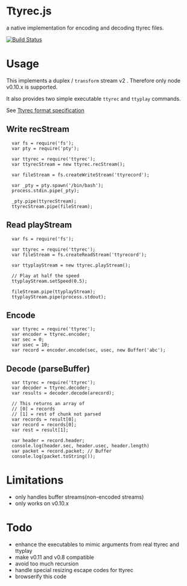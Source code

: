 # Ttyrec.js

a native implementation for encoding and decoding ttyrec files.

[![Build Status](https://travis-ci.org/jedi4ever/ttyrec.js.png)](https://travis-ci.org/jedi4ever/ttyrec.js)

# Usage
This implements a duplex / `transform` stream v2 .  Therefore only node v0.10.x is supported.

It also provides two simple executable `ttyrec` and `ttyplay` commands.

See [Ttyrec format specification](http://en.wikipedia.org/wiki/Ttyrec#Technical_file_format_specification)

## Write recStream
```
  var fs = require('fs');
  var pty = require('pty');

  var ttyrec = require('ttyrec');
  var ttyrecStream = new ttyrec.recStream();

  var fileStream = fs.createWriteStream('ttyrecord');

  var _pty = pty.spawn('/bin/bash');
  process.stdin.pipe(_pty);

  _pty.pipe(ttyrecStream);
  ttyrecStream.pipe(fileStream);
```

## Read playStream
```
  var fs = require('fs');

  var ttyrec = require('ttyrec');
  var fileStream = fs.createReadStream('ttyrecord');

  var ttyplayStream = new ttyrec.playStream();

  // Play at half the speed
  ttyplayStream.setSpeed(0.5);

  fileStream.pipe(ttyplayStream);
  ttyplayStream.pipe(process.stdout);
```

## Encode
```
  var ttyrec = require('ttyrec');
  var encoder = ttyrec.encoder;
  var sec = 0;
  var usec = 10;
  var record = encoder.encode(sec, usec, new Buffer('abc');
```

## Decode (parseBuffer)
```
  var ttyrec = require('ttyrec');
  var decoder = ttyrec.decoder;
  var results = decoder.decode(arecord);

  // This returns an array of
  // [0] = records
  // [1] = rest of chunk not parsed
  var records = result[0];
  var record = records[0];
  var rest = result[1];

  var header = record.header;
  console.log(header.sec, header.usec, header.length)
  var packet = record.packet; // Buffer
  console.log(packet.toString());

```

# Limitations
- only handles buffer streams(non-encoded streams)
- only works on v0.10.x

# Todo
- enhance the executables to mimic arguments from real ttyrec and ttyplay
- make v0.11 and v0.8 compatible
- avoid too much recursion
- handle special resizing escape codes for ttyrec
- browserify this code
